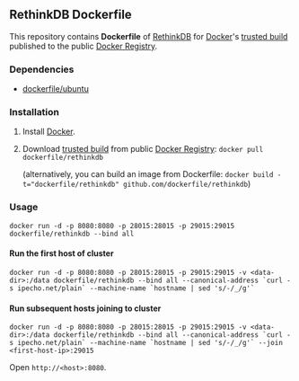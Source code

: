 ## RethinkDB Dockerfile


This repository contains **Dockerfile** of [RethinkDB](http://www.rethinkdb.com/) for [Docker](https://www.docker.io/)'s [trusted build](https://index.docker.io/u/dockerfile/rethinkdb/) published to the public [Docker Registry](https://index.docker.io/).


### Dependencies

* [dockerfile/ubuntu](http://dockerfile.github.io/#/ubuntu)


### Installation

1. Install [Docker](https://www.docker.io/).

2. Download [trusted build](https://index.docker.io/u/dockerfile/rethinkdb/) from public [Docker Registry](https://index.docker.io/): `docker pull dockerfile/rethinkdb`

   (alternatively, you can build an image from Dockerfile: `docker build -t="dockerfile/rethinkdb" github.com/dockerfile/rethinkdb`)


### Usage

    docker run -d -p 8080:8080 -p 28015:28015 -p 29015:29015 dockerfile/rethinkdb --bind all

#### Run the first host of cluster

    docker run -d -p 8080:8080 -p 28015:28015 -p 29015:29015 -v <data-dir>:/data dockerfile/rethinkdb --bind all --canonical-address `curl -s ipecho.net/plain` --machine-name `hostname | sed 's/-/_/g'`

#### Run subsequent hosts joining to cluster

    docker run -d -p 8080:8080 -p 28015:28015 -p 29015:29015 -v <data-dir>:/data dockerfile/rethinkdb --bind all --canonical-address `curl -s ipecho.net/plain` --machine-name `hostname | sed 's/-/_/g'` --join <first-host-ip>:29015

Open `http://<host>:8080`.
